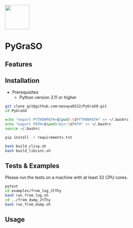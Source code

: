 <div align="left">
  <img src="https://github.com/masaya0222/PyGraSO/tree/main/logo.png" height="80px"/>
</div>

PyGraSO
==================================

## Features

## Installation
- Prerequisites
  - Python version 3.11 or higher

```bash
git clone git@github.com:masaya0222/PyGraSO.git
cd PyGraSO

echo "export PYTHONPATH=$(pwd):\$PYTHONPATH" >> ~/.bashrc
echo "export PATH=$(pwd)/bin:\$PATH" >> ~/.bashrc
source ~/.bashrc

pip install -r requirements.txt

bash build_clisp.sh
bash build_libcint.sh
```

## Tests & Examples
Please run the tests on a machine with at least 32 CPU cores.
```bash
pytest
cd examples/from_log_2tThy
bash run_from_log.sh
cd ../from_dump_2tThy
bash run_from_dump.sh
```

## Usage

